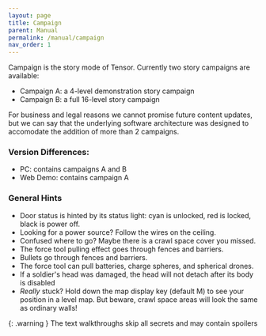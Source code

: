 ```yaml
---
layout: page
title: Campaign
parent: Manual
permalink: /manual/campaign
nav_order: 1
---
```


Campaign is the story mode of Tensor. Currently two story campaigns are available:
- Campaign A: a 4-level demonstration story campaign
- Campaign B: a full 16-level story campaign

For business and legal reasons we cannot promise future content updates, but we can say that the underlying software architecture was designed to accomodate the addition of more than 2 campaigns.

### Version Differences:
- PC: contains campaigns A and B
- Web Demo: contains campaign A

### General Hints
- Door status is hinted by its status light: cyan is unlocked, red is locked, black is power off.
- Looking for a power source? Follow the wires on the ceiling.
- Confused where to go? Maybe there is a crawl space cover you missed.
- The force tool pulling effect goes through fences and barriers.
- Bullets go through fences and barriers.
- The force tool can pull batteries, charge spheres, and spherical drones.
- If a soldier's head was damaged, the head will not detach after its body is disabled
- *Really* stuck? Hold down the map display key (default M) to see your position in a level map. But beware, crawl space areas will look the same as ordinary walls!

{: .warning }
The text walkthroughs skip all secrets and may contain spoilers